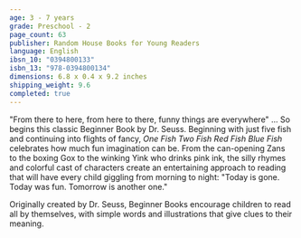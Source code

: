 ```yaml
---
age: 3 - 7 years
grade: Preschool - 2
page_count: 63
publisher: Random House Books for Young Readers
language: English
ibsn_10: "0394800133"
isbn_13: "978-0394800134"
dimensions: 6.8 x 0.4 x 9.2 inches
shipping_weight: 9.6
completed: true
---
```


"From there to here, from here to there, funny things are everywhere" ... So begins this classic Beginner Book by Dr. Seuss. Beginning with just five fish and continuing into flights of fancy, *One Fish Two Fish Red Fish Blue Fish* celebrates how much fun imagination can be. From the can-opening Zans to the boxing Gox to the winking Yink who drinks pink ink, the silly rhymes and colorful cast of characters create an entertaining approach to reading that will have every child giggling from morning to night: "Today is gone. Today was fun. Tomorrow is another one."

Originally created by Dr. Seuss, Beginner Books encourage children to read all by themselves, with simple words and illustrations that give clues to their meaning.
